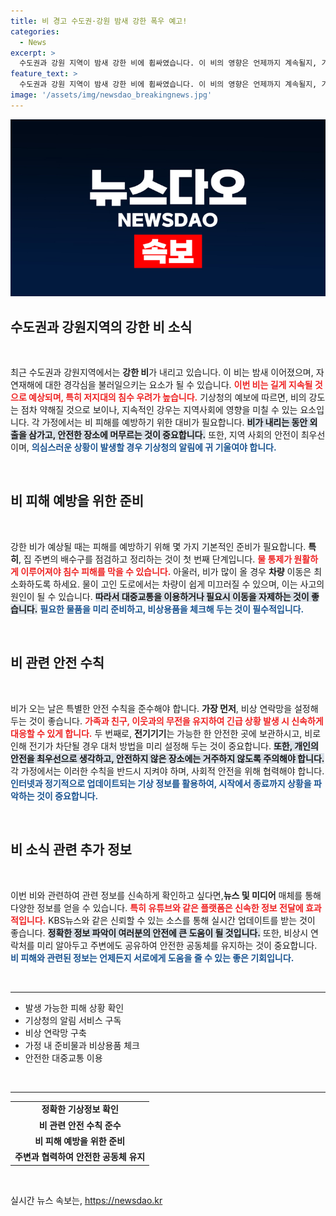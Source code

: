 ```yaml
---
title: 비 경고 수도권·강원 밤새 강한 폭우 예고!
categories:
  - News
excerpt: >
  수도권과 강원 지역이 밤새 강한 비에 휩싸였습니다. 이 비의 영향은 언제까지 계속될지, 기상 전문가의 분석과 시청자 제보가 담긴 생생한 뉴스를 지금 바로 확인하세요!
feature_text: >
  수도권과 강원 지역이 밤새 강한 비에 휩싸였습니다. 이 비의 영향은 언제까지 계속될지, 기상 전문가의 분석과 시청자 제보가 담긴 생생한 뉴스를 지금 바로 확인하세요!
image: '/assets/img/newsdao_breakingnews.jpg'
---
```


<p><img src="/assets/img/newsdao_breakingnews.jpg" alt="pcversion 속보" /></p>

<h2 data-ke-size="size26">수도권과 강원지역의 강한 비 소식</h2>

<p data-ke-size="size16">&nbsp;</p>

<p data-ke-size="size16">최근 수도권과 강원지역에서는 <b>강한 비</b>가 내리고 있습니다. 이 비는 밤새 이어졌으며, 자연재해에 대한 경각심을 불러일으키는 요소가 될 수 있습니다. <b><span style="color: #ee2323;">이번 비는 길게 지속될 것으로 예상되며, 특히 저지대의 침수 우려가 높습니다.</span></b> 기상청의 예보에 따르면, 비의 강도는 점차 약해질 것으로 보이나, 지속적인 강우는 지역사회에 영향을 미칠 수 있는 요소입니다. 각 가정에서는 비 피해를 예방하기 위한 대비가 필요합니다. <b><span style="background-color: #21538527;">비가 내리는 동안 외출을 삼가고, 안전한 장소에 머무르는 것이 중요합니다.</span></b> 또한, 지역 사회의 안전이 최우선이며, <b><span style="color: #1a5490;">의심스러운 상황이 발생할 경우 기상청의 알림에 귀 기울여야 합니다.</span></b></p>

<p data-ke-size="size16">&nbsp;</p>

<h2 data-ke-size="size26">비 피해 예방을 위한 준비</h2>

<p data-ke-size="size16">&nbsp;</p>

<p data-ke-size="size16">강한 비가 예상될 때는 피해를 예방하기 위해 몇 가지 기본적인 준비가 필요합니다. <b>특히</b>, 집 주변의 배수구를 점검하고 정리하는 것이 첫 번째 단계입니다. <b><span style="color: #ee2323;">물 통제가 원활하게 이루어져야 침수 피해를 막을 수 있습니다.</span></b> 아울러, 비가 많이 올 경우 <b>차량</b> 이동은 최소화하도록 하세요. 물이 고인 도로에서는 차량이 쉽게 미끄러질 수 있으며, 이는 사고의 원인이 될 수 있습니다. <b><span style="background-color: #21538527;">따라서 대중교통을 이용하거나 필요시 이동을 자제하는 것이 좋습니다.</span></b> <b><span style="color: #1a5490;">필요한 물품을 미리 준비하고, 비상용품을 체크해 두는 것이 필수적입니다.</span></b></p>

<p data-ke-size="size16">&nbsp;</p>

<h2 data-ke-size="size26">비 관련 안전 수칙</h2>

<p data-ke-size="size16">&nbsp;</p>

<p data-ke-size="size16">비가 오는 날은 특별한 안전 수칙을 준수해야 합니다. <b>가장 먼저</b>, 비상 연락망을 설정해 두는 것이 좋습니다. <b><span style="color: #ee2323;">가족과 친구, 이웃과의 무전을 유지하여 긴급 상황 발생 시 신속하게 대응할 수 있게 합니다.</span></b> 두 번째로, <b>전기기기</b>는 가능한 한 안전한 곳에 보관하시고, 비로 인해 전기가 차단될 경우 대처 방법을 미리 설정해 두는 것이 중요합니다. <b><span style="background-color: #21538527;">또한, 개인의 안전을 최우선으로 생각하고, 안전하지 않은 장소에는 거주하지 않도록 주의해야 합니다.</span></b> 각 가정에서는 이러한 수칙을 반드시 지켜야 하며, 사회적 안전을 위해 협력해야 합니다. <b><span style="color: #1a5490;">인터넷과 정기적으로 업데이트되는 기상 정보를 활용하여, 시작에서 종료까지 상황을 파악하는 것이 중요합니다.</span></b></p>

<p data-ke-size="size16">&nbsp;</p>

<h2 data-ke-size="size26">비 소식 관련 추가 정보</h2>

<p data-ke-size="size16">&nbsp;</p>

<p data-ke-size="size16">이번 비와 관련하여 관련 정보를 신속하게 확인하고 싶다면,<b>뉴스 및 미디어</b> 매체를 통해 다양한 정보를 얻을 수 있습니다. <b><span style="color: #ee2323;">특히 유튜브와 같은 플랫폼은 신속한 정보 전달에 효과적입니다.</span></b> KBS뉴스와 같은 신뢰할 수 있는 소스를 통해 실시간 업데이트를 받는 것이 좋습니다. <b><span style="background-color: #21538527;">정확한 정보 파악이 여러분의 안전에 큰 도움이 될 것입니다.</span></b> 또한, 비상시 연락처를 미리 알아두고 주변에도 공유하여 안전한 공동체를 유지하는 것이 중요합니다. <b><span style="color: #1a5490;">비 피해와 관련된 정보는 언제든지 서로에게 도움을 줄 수 있는 좋은 기회입니다.</span></b></p>

<p data-ke-size="size16">&nbsp;</p>

<hr>

<ul>
    <li>발생 가능한 피해 상황 확인</li>
    <li>기상청의 알림 서비스 구독</li>
    <li>비상 연락망 구축</li>
    <li>가정 내 준비물과 비상용품 체크</li>
    <li>안전한 대중교통 이용</li>
</ul>

<p data-ke-size="size16">&nbsp;</p>

<hr>

<table style="width: 100%; border-collapse: collapse;">
    <tr>
        <td style="text-align: center; height: 17px;"><b>정확한 기상정보 확인</b></td>
    </tr>
    <tr>
        <td style="text-align: center; height: 17px;"><b>비 관련 안전 수칙 준수</b></td>
    </tr>
    <tr>
        <td style="text-align: center; height: 17px;"><b>비 피해 예방을 위한 준비</b></td>
    </tr>
    <tr>
        <td style="text-align: center; height: 17px;"><b>주변과 협력하여 안전한 공동체 유지</b></td>
    </tr>
</table>

<p data-ke-size="size16">&nbsp;</p>
실시간 뉴스 속보는, <a href="https://newsdao.kr" rel="dofollow">https://newsdao.kr</a>


